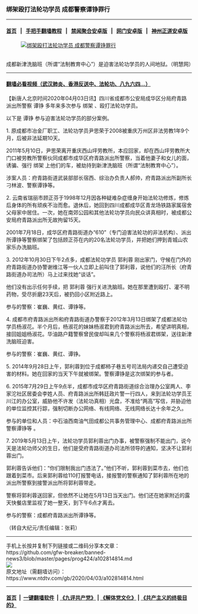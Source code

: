 ### 绑架殴打法轮功学员 成都警察谭铮罪行
------------------------

#### [首页](https://github.com/gfw-breaker/banned-news3/blob/master/README.md) &nbsp;&nbsp;|&nbsp;&nbsp; [手把手翻墙教程](https://github.com/gfw-breaker/guides/wiki) &nbsp;&nbsp;|&nbsp;&nbsp; [禁闻聚合安卓版](https://github.com/gfw-breaker/bn-android) &nbsp;&nbsp;|&nbsp;&nbsp; [网门安卓版](https://github.com/oGate2/oGate) &nbsp;&nbsp;|&nbsp;&nbsp; [神州正道安卓版](https://github.com/SzzdOgate/update) 



<div><div class="featured_image">
 <a href="https://i.ntdtv.com/assets/uploads/2020/04/2020-04-03_121110.jpg" target="_blank">
  <figure>
   <img alt="绑架殴打法轮功学员 成都警察谭铮罪行" src="https://i.ntdtv.com/assets/uploads/2020/04/2020-04-03_121110-800x450.jpg"/>
  </figure><br/>
 </a>
 <span class="caption">
  成都新津洗脑班（所谓“法制教育中心”）是迫害法轮功学员的人间地狱。（明慧网）
 </span>
</div>
</div><hr/>

#### [翻墙必看视频（武汉肺炎、香港反送中、法轮功、八九六四...）](https://github.com/gfw-breaker/banned-news3/blob/master/pages/link3.md)

<div><div class="post_content" itemprop="articleBody">
 <p>
  【新唐人北京时间2020年04月03日讯】四川省成都市公安局成华区分局府青路派出所警察
  <ok href="https://www.ntdtv.com/gb/谭铮.htm">
   谭铮
  </ok>
  多年来多次参与
  <ok href="https://www.ntdtv.com/gb/绑架.htm">
   绑架
  </ok>
  、殴打法轮功学员。
 </p>
 <p>
  以下是
  <ok href="https://www.ntdtv.com/gb/谭铮.htm">
   谭铮
  </ok>
  参与迫害法轮功学员的部分案例。
 </p>
 <p>
  1. 原成都市冶金厂职工、法轮功学员尹思荣于2008被重庆万州区非法劳教1年9个月，后被非法延期10天。
 </p>
 <p>
  2011年5月10日，尹思荣离开重庆西山坪劳教所，本应回家，却在西山坪劳教所大门口被劳教所警察伙同成都市成华区府青路派出所警察，当着他妻子和女儿的面，诱骗、强行
  <ok href="https://www.ntdtv.com/gb/绑架.htm">
   绑架
  </ok>
  上他们的车，被劫持到新津洗脑班（所谓“法制教育中心”）。
 </p>
 <p>
  涉案人员：府青路街道武装部部长宿西、综治办负责人郝帅，府青路派出所副所长刁林波、警察谭铮等。
 </p>
 <p>
  2. 云南省瑞丽市顾正芬于1998年12月因各种疑难杂症缠身开始法轮功修炼，修炼后身体的所有顽疾不治而愈。退休后，她回到四川成都成华区青龙场铁路家属宿舍父母家中居住。一次，她在南郊公园和其他法轮功学员向民众讲真相时，被成都公安局府青路派出所无故拘留15天。
 </p>
 <p>
  2001年7月18日，成华区府青路街道办“610”（专门迫害法轮功的非法机构）、派出所谭铮等警察绑架了包括顾正芬在内的20名法轮功学员，并把她们押到青城山农家乐办洗脑班。
 </p>
 <p>
  3. 2012年10月30日下午2点多，成都法轮功学员
  <ok href="https://www.ntdtv.com/gb/郭利蓉.htm">
   郭利蓉
  </ok>
  刚出家门，守候在门外的府青路街道办协警谢维江等一伙人立即上前叫住了郭利蓉，说他们的汪所长（府青路街道办司法所）马上过来找她“谈话”。
 </p>
 <p>
  他们没有出示任何手续，把
  <ok href="https://www.ntdtv.com/gb/郭利蓉.htm">
   郭利蓉
  </ok>
  强行关进洗脑班。她在那里遭到殴打、灌不明药物，受尽折磨23天后，被扔回小区附近路上。
 </p>
 <p>
  参与的警察：崔巍、黄红、谭铮等。
 </p>
 <p>
  4. 成都市府青路派出所和府青路街道办警察于2012年3月13日绑架了成都法轮功学员杨淑花。半个月后，杨淑花的妹妹杨淑君到府青路派出所去，希望讲明真相，接回姐姐杨淑花。华油路户籍警察曾民俊却叫来几个警察将杨淑君绑架，送往新津洗脑班迫害。
 </p>
 <p>
  参与的警察：崔巍、黄红、谭铮。
 </p>
 <p>
  5. 2014年9月28日上午，郭利蓉到位于成都柿子巷五号司法局内递交自己遭受迫害的材料。她在回家的当天下午就被绑架。警察谭铮是这次绑架的参与者。
 </p>
 <p>
  6. 2015年7月29日上午9点半，成都市成华区府青路街道综合治理办公室两人、李家沱社区居委会李姓人员、府青路派出所韩廷政片警一行四人，来到法轮功学员王川江的办公室，威胁他不许发（法轮功真相）光盘，不准给“两高”写信，并胁迫他的单位监控其行踪，强制切断办公网络、有线网络、无线网络长达十余年之久。
 </p>
 <p>
  参与的单位和人员：中石油西南油气田成都公共事务管理中心、成都府青路派出所警察谭铮等 。
 </p>
 <p>
  7. 2019年5月13日上午，法轮功学员郭利蓉出门办事，被警察强制不能出门，说今天是法轮功师父的生日，他们是受府青路街道办司法所领导的通知，坚决不让郭利蓉出门。
 </p>
 <p>
  郭利蓉告诉他们：“你们限制我出门违法了。”他们不听，郭利蓉到菜市去，他们也跟着到菜市。后来郭利蓉给110打报警电话，接报警的警察通知了郭利蓉所在地的派出所警察到接警派出所将郭利蓉带走。
 </p>
 <p>
  警察将郭利蓉送回家，但依然不让她在5月13日当天出门。他们还在她家附近的露天快餐店里监视了她一整天，到下午6点才离去。
 </p>
 <p>
  参与的警察：成都府青路派出所谭铮等。
 </p>
 <p>
  （转自大纪元/责任编辑：张莉）
 </p>
 <div class="single_ad">
 </div>
</div>
</div>
<hr/>
手机上长按并复制下列链接或二维码分享本文章：<br/>
https://github.com/gfw-breaker/banned-news3/blob/master/pages/prog424/a102814814.md <br/>
<a href='https://github.com/gfw-breaker/banned-news3/blob/master/pages/prog424/a102814814.md'><img src='https://github.com/gfw-breaker/banned-news3/blob/master/pages/prog424/a102814814.md.png'/></a> <br/>
原文地址（需翻墙访问）：https://www.ntdtv.com/gb/2020/04/03/a102814814.html


------------------------
#### [首页](https://github.com/gfw-breaker/banned-news3/blob/master/README.md) &nbsp;|&nbsp; [一键翻墙软件](https://github.com/gfw-breaker/nogfw/blob/master/README.md) &nbsp;| [《九评共产党》](https://github.com/gfw-breaker/9ping.md/blob/master/README.md#九评之一评共产党是什么) | [《解体党文化》](https://github.com/gfw-breaker/jtdwh.md/blob/master/README.md) | [《共产主义的终极目的》](https://github.com/gfw-breaker/gczydzjmd.md/blob/master/README.md)


<img src='http://gfw-breaker.win/banned-news3/pages/prog424/a102814814.md' width='0px' height='0px'/>